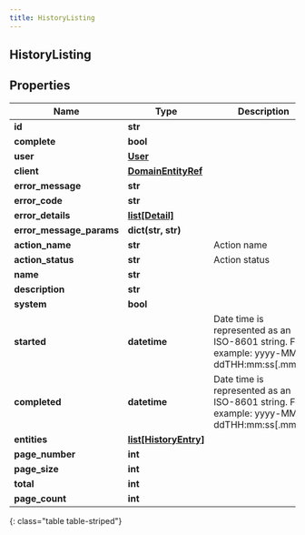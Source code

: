 ```yaml
---
title: HistoryListing
---
```

## HistoryListing

## Properties

|Name | Type | Description | Notes|
|------------ | ------------- | ------------- | -------------|
| **id** | **str** |  | [optional] |
| **complete** | **bool** |  | [optional] |
| **user** | [**User**](User.html) |  | [optional] |
| **client** | [**DomainEntityRef**](DomainEntityRef.html) |  | [optional] |
| **error_message** | **str** |  | [optional] |
| **error_code** | **str** |  | [optional] |
| **error_details** | [**list[Detail]**](Detail.html) |  | [optional] |
| **error_message_params** | **dict(str, str)** |  | [optional] |
| **action_name** | **str** | Action name | [optional] |
| **action_status** | **str** | Action status | [optional] |
| **name** | **str** |  | [optional] |
| **description** | **str** |  | [optional] |
| **system** | **bool** |  | [optional] |
| **started** | **datetime** | Date time is represented as an ISO-8601 string. For example: yyyy-MM-ddTHH:mm:ss[.mmm]Z | [optional] |
| **completed** | **datetime** | Date time is represented as an ISO-8601 string. For example: yyyy-MM-ddTHH:mm:ss[.mmm]Z | [optional] |
| **entities** | [**list[HistoryEntry]**](HistoryEntry.html) |  | [optional] |
| **page_number** | **int** |  | [optional] |
| **page_size** | **int** |  | [optional] |
| **total** | **int** |  | [optional] |
| **page_count** | **int** |  | [optional] |
{: class="table table-striped"}


